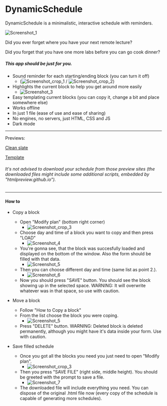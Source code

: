 # DynamicSchedule
DynamicSchedule is a minimalistic, interactive schedule with reminders.

![Screenshot_1](/../readme_files/screenshot_1.png?raw=true)

Did you ever forget where you have your next remote lecture?

Did you forget that you have one more labs before you can go cook dinner?

##### This app should be just for you.

- Sound reminder for each starting/ending block (you can turn it off)
  - (![Screenshot_crop_1](/../readme_files/screenshot_crop_1.png?raw=true) / ![Screenshot_crop_2](/../readme_files/screenshot_crop_2.png?raw=true))
- Highlights the current block to help you get around more easily
  - ![Screenshot_3](/../readme_files/screenshot_3.png?raw=true)
- Easy templating current blocks (you can copy it, change a bit and place somewhere else)
- Works offline
- In just 1 file (ease of use and ease of sharing)
- No engines, no servers, just HTML, CSS and JS
- Dark mode 

<hr>

Previews:

[Clean slate](https://htmlpreview.github.io/?https://github.com/GabenRulez/DynamicSchedule/blob/main/clean_schedule.html)

[Template](https://htmlpreview.github.io/?https://github.com/GabenRulez/DynamicSchedule/blob/main/template_schedule.html)

###### It's not advised to download your schedule from those preview sites (the downloaded files might include some additional scripts, embedded by "htmlpreview.github.io"). 

<hr>

#### How to 

- Copy a block
  - Open "Modify plan" (bottom right corner)
    - ![Screenshot_crop_3](/../readme_files/screenshot_crop_3.png?raw=true)
  - Choose day and time of a block you want to copy and then press "LOAD"
    - ![Screenshot_4](/../readme_files/screenshot_4.png?raw=true)
  - You're gonna see, that the block was succesfully loaded and displayed on the bottom of the window. Also the form should be filled with that data. 
    - ![Screenshot_5](/../readme_files/screenshot_5.png?raw=true)
  - Then you can choose different day and time (same list as point 2.).
    - ![Screenshot_6](/../readme_files/screenshot_6.png?raw=true)
  - Now you should press "SAVE" button. You should see the block showing up in the selected space. WARNING: It will overwrite whatever was in that space, so use with caution.
  
- Move a block
  - Follow "How to Copy a block"
  - From the list choose the block you were coping.
    - ![Screenshot_5](/../readme_files/screenshot_5.png?raw=true)
  - Press "DELETE" button. WARNING: Deleted block is deleted permanently, although you might have it's data inside your form. Use with caution.
  
- Save filled schedule
  - Once you got all the blocks you need you just need to open "Modify plan".
    - ![Screenshot_crop_3](/../readme_files/screenshot_crop_3.png?raw=true)
  - Then you press "SAVE FILE" (right side, middle height). You should be greeted with the prompt to save a file.
    - ![Screenshot_7](/../readme_files/screenshot_7.png?raw=true)
  - The downloaded file will include everything you need. You can dispose of the original .html file now (every copy of the schedule is capable of generating more schedules).